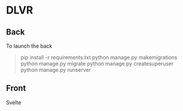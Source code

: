 # DLVR

## Back

To launch the back
> pip install -r requirements.txt
> python manage.py makemigrations
> python manage.py migrate
> python manage.py createsuperuser
> python manage.py runserver

## Front

Svelte
